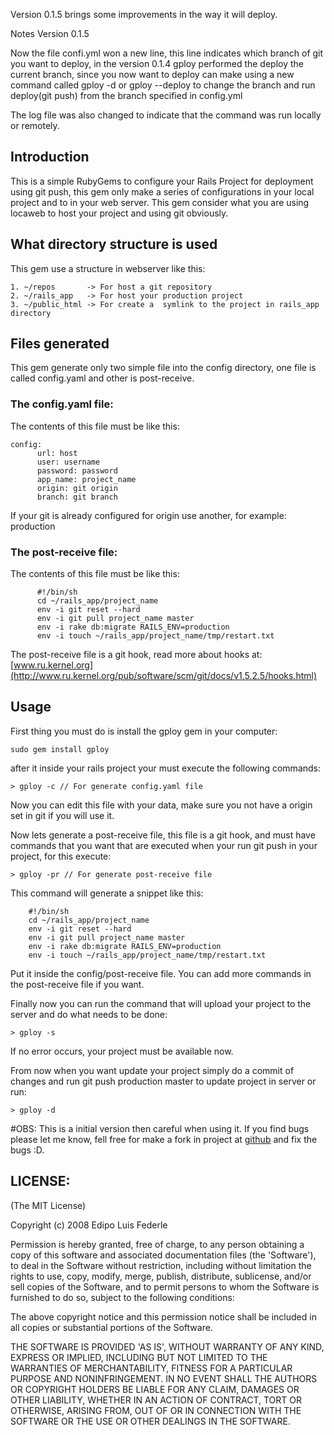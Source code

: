 Version 0.1.5 brings some improvements in the way it will deploy.

Notes Version 0.1.5

Now the file confi.yml won a new line, this line indicates which branch of git you want to deploy, in the version 0.1.4 gploy performed the deploy the current branch, since you now want to deploy can make using a new command called gploy -d or gploy --deploy  to change the branch and run deploy(git push) from the branch specified in config.yml

The log file was also changed to indicate that the command was run locally or remotely.

## Introduction

This is a simple RubyGems to configure your Rails Project for deployment using git push, this gem only make a series of configurations in your local project and to in your web server. This gem consider what you are using locaweb to host your project and using git obviously.

## What directory structure is used
This gem use a structure in webserver like this:

	1. ~/repos       -> For host a git repository
	2. ~/rails_app   -> For host your production project
	3. ~/public_html -> For create a  symlink to the project in rails_app directory 

## Files generated
This gem generate only two simple file into the config directory, one file is called config.yaml and other is post-receive.

### The config.yaml file:

The contents of this file must be like this:
	
	config:
	      url: host
	      user: username
	      password: password
	      app_name: project_name
	      origin: git origin
		  branch: git branch
		
If your git is already configured for origin use another, for example: production

### The post-receive file:

The contents of this file must be like this:
	
	      #!/bin/sh
          cd ~/rails_app/project_name
          env -i git reset --hard 
          env -i git pull project_name master
          env -i rake db:migrate RAILS_ENV=production
          env -i touch ~/rails_app/project_name/tmp/restart.txt

The post-receive file is a git hook, read more about hooks at: [www.ru.kernel.org](http://www.ru.kernel.org/pub/software/scm/git/docs/v1.5.2.5/hooks.html)

## Usage
First thing you must do is install the gploy gem in your computer:

	sudo gem install gploy

after it inside your rails project your must execute the following commands:

	> gploy -c // For generate config.yaml file

Now you can edit this file with your data, make sure you not have a origin set in git if you will use it. 

Now lets generate a post-receive file, this file is a git hook, and must have commands that you want that are executed when your run git push in your project, for this execute:
	
	> gploy -pr // For generate post-receive file
	
This command will generate a snippet like this:

		#!/bin/sh
		cd ~/rails_app/project_name
		env -i git reset --hard 
		env -i git pull project_name master
		env -i rake db:migrate RAILS_ENV=production
		env -i touch ~/rails_app/project_name/tmp/restart.txt

Put it inside the config/post-receive file. You can add more commands in the post-receive file if you want.

Finally now you can run the command that will upload your project to the server and do what needs to be done:

	> gploy -s

If no error occurs, your project must be available now.

From now when you want update your project simply do a commit of changes and run git push production master to update project in server or run:
   
	> gploy -d
#OBS: This is a initial version then careful when using it. If you find bugs please let me know, fell free for make a fork in project at [github](http://github.com/edipofederle/gploy) and fix the bugs :D.


## LICENSE:

(The MIT License)

Copyright (c) 2008 Edipo Luis Federle

Permission is hereby granted, free of charge, to any person obtaining
a copy of this software and associated documentation files (the
'Software'), to deal in the Software without restriction, including
without limitation the rights to use, copy, modify, merge, publish,
distribute, sublicense, and/or sell copies of the Software, and to
permit persons to whom the Software is furnished to do so, subject to
the following conditions:

The above copyright notice and this permission notice shall be
included in all copies or substantial portions of the Software.

THE SOFTWARE IS PROVIDED 'AS IS', WITHOUT WARRANTY OF ANY KIND,
EXPRESS OR IMPLIED, INCLUDING BUT NOT LIMITED TO THE WARRANTIES OF
MERCHANTABILITY, FITNESS FOR A PARTICULAR PURPOSE AND NONINFRINGEMENT.
IN NO EVENT SHALL THE AUTHORS OR COPYRIGHT HOLDERS BE LIABLE FOR ANY
CLAIM, DAMAGES OR OTHER LIABILITY, WHETHER IN AN ACTION OF CONTRACT,
TORT OR OTHERWISE, ARISING FROM, OUT OF OR IN CONNECTION WITH THE
SOFTWARE OR THE USE OR OTHER DEALINGS IN THE SOFTWARE.